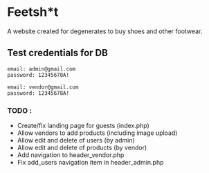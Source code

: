 # Feetsh*t

A website created for degenerates to buy shoes and other footwear. 



## Test credentials for DB
```
email: admin@gmail.com
password: 12345678A!

email: vendor@gmail.com
password: 12345678A!
```

### TODO :
- Create/fix landing page for guests (index.php)
- Allow vendors to add products (including image upload)
- Allow edit and delete of users (by admin)
- Allow edit and delete of products (by vendor)
- Add navigation to header_vendor.php
- Fix add_users navigation item in header_admin.php
